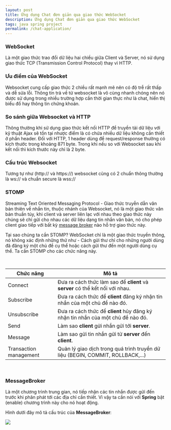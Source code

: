 ```yaml
---
layout: post
title: Ứng dụng Chat đơn giản qua giao thức WebSocket
description: Ứng dụng Chat đơn giản qua giao thức WebSocket
tags: java spring project
permalink: /chat-application/
---
```



### WebSocket

Là một giao thức trao đổi dữ liệu hai chiều giữa Client và Server, nó sử dụng giao thức TCP (Transmission Control Protocol) thay vì HTTP.

### Ưu điểm của WebSocket

Websocket cung cấp giao thức 2 chiều rất mạnh mẽ nên có độ trễ rất thấp và dễ sửa lỗi. Thông tin trả về từ websocket là vô cùng nhanh chóng nên nó được sử dụng trong nhiều trường hợp cần thời gian thực như là chat, hiển thị biểu đồ hay thông tin chứng khoán.

### So sánh giữa Websocket và HTTP

Thông thường khi sử dụng giao thức kết nối HTTP để truyền tải dữ liệu với kỹ thuật Ajax sẽ tồn tại nhược điểm là có chứa nhiều dữ liệu không cần thiết ở phần header. Đối với HTTP, 1 header dùng để request/response thường có kích thước trong khoảng 871 byte. Trong khi nếu so với Websocket sau khi kết nối thì kích thước này chỉ là 2 byte. 

### Cấu trúc Websocket

Tương tự như (http:// và https://) websocket cũng có 2 chuẩn thông thường là ws:// và chuẩn secure là wss://

### STOMP

Streaming Text Oriented Messaging Protocol - Giao thức truyễn dẫn văn bản thiên về nhắn tin, thuộc nhánh của Websocket, nó là một giao thức văn bản thuần túy, khi client và server liên lạc với nhau theo giao thức này chúng sẽ chỉ gửi cho nhau các dữ liệu dạng tin nhắn văn bản, nó cho phép client giao tiếp với bất kỳ [message broker](https://en.wikipedia.org/wiki/Message_broker) nào hỗ trợ giao thức này. 

Tại sao chúng ta cần STOMP? WebSocket chỉ là một giao thức truyền thông, nó không xác định những thứ như - Cách gửi thư chỉ cho những người dùng đã đăng ký một chủ đề cụ thể hoặc cách gửi thư đến một người dùng cụ thể. Ta cần STOMP cho các chức năng này.

<br/>

| **Chức năng**          | **Mô tả**                                                                       |
| ---------------------- | --------------------------------------------------------------------------------|
| Connect                | Đưa ra cách thức làm sao để **client** và **server** có thể kết nối với nhau.   |
| Subscribe              | Đưa ra cách thức để **client** đăng ký nhận tin nhắn của một chủ đề nào đó.     |
| Unsubscribe            | Đưa ra cách thức để **client** hủy đăng ký nhận tin nhắn của một chủ đề nào đó. |
| Send                   | Làm sao **client** gửi nhắn gửi tới **server**.                                 |
| Message                | Làm sao gửi tin nhắn gửi từ **server** đến **client**.                          |
| Transaction management | Quản lý giao dịch trong quá trình truyền dữ liệu (BEGIN, COMMIT, ROLLBACK,...)  |

<br/>

### MessageBroker

Là một chương trình trung gian, nó tiếp nhận các tin nhắn được gửi đến trước khi phân phát tới các địa chỉ cần thiết. Vì vậy ta cần nói với **Spring** bật (enable) chương trình này cho nó hoạt động.

Hình dưới đây mô tả cấu trúc của **MessageBroker**:

![](D:\MessageBroker.png)

